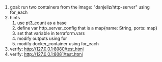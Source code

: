 1. goal: run two containers from the image: "danjellz/http-server" using for_each
1. hints
    1. use pt3_count as a base
    1. define var http_server_config that is a map{name: String, ports: map}
    1. set that variable in terraform.vars
    1. modify outputs using for
    1. modify docker_container using for_each
1. verify: http://127.0.0.1:8080/test.html
1. verify: http://127.0.0.1:8081/test.html